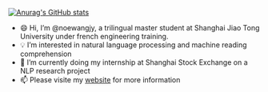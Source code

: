 [![Anurag's GitHub stats](https://github-readme-stats.vercel.app/api?username=noewangjy)](https://github.com/anuraghazra/github-readme-stats)

- 😄 Hi, I’m @noewangjy, a trilingual master student at Shanghai Jiao Tong University under french engineering training.
- 💡 I’m interested in natural language processing and machine reading comprehension
- 💼 I’m currently doing my internship at Shanghai Stock Exchange on a NLP research project
- 📫 Please visite my [website](https://website.noewang.top) for more information

<!---
noewangjy/noewangjy is a ✨ special ✨ repository because its `README.md` (this file) appears on your GitHub profile.
You can click the Preview link to take a look at your changes.
--->
